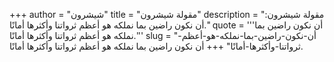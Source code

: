 +++
author = "شيشرون"
title = "مقولة شيشرون"
description = "مقولة شيشرون: أن نكون راضين بما نملكه هو أعظم ثرواتنا وأكثرها أمانًا."
quote = '''أن نكون راضين بما نملكه هو أعظم ثرواتنا وأكثرها أمانًا.''' 
slug = "أن-نكون-راضين-بما-نملكه-هو-أعظم-ثرواتنا-وأكثرها-أمانًا"
+++
أن نكون راضين بما نملكه هو أعظم ثرواتنا وأكثرها أمانًا.
